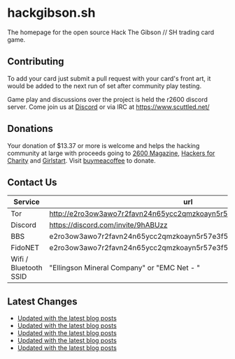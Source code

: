 # hackgibson.sh
The homepage for the open source Hack The Gibson // SH trading card game.


## Contributing

To add your card just submit a pull request with your card's front art, it would be added to the next run of set after community play testing.

Game play and discussions over the project is held the r2600 discord server. Come join us at [Discord](https://discord.com/invite/9hABUzz) or via IRC at https://www.scuttled.net/


## Donations

Your donation of $13.37 or more is welcome and helps the hacking community at large with proceeds going to [2600 Magazine](https://2600.com/), [Hackers for Charity](https://hackersforcharity.org) and [Girlstart](https://girlstart.org).  Visit [buymeacoffee](https://www.buymeacoffee.com/hackgibson.sh) to donate.


## Contact Us

Service | url
-|-
Tor | http://e2ro3ow3awo7r2favn24n65ycc2qmzkoayn5r57e3f56nvjwdcgg32ad.onion
Discord | https://discord.com/invite/9hABUzz
BBS | e2ro3ow3awo7r2favn24n65ycc2qmzkoayn5r57e3f56nvjwdcgg32ad.onion:23
FidoNET | e2ro3ow3awo7r2favn24n65ycc2qmzkoayn5r57e3f56nvjwdcgg32ad.onion:24554
Wifi / Bluetooth SSID | "Ellingson Mineral Company" or "EMC Net - <fidonet address>"

## Latest Changes
<!-- BLOG-POST-LIST:START -->
- [Updated with the latest blog posts](https://github.com/DFW2600/hackgibson.sh/commit/31a568778c87d8d4d9d5c585191356db613e1243)
- [Updated with the latest blog posts](https://github.com/DFW2600/hackgibson.sh/commit/e258b622b0949a462594366c6c661b3d455510c4)
- [Updated with the latest blog posts](https://github.com/DFW2600/hackgibson.sh/commit/f93b0dbce0d0baa871e773426643618cba5f90b4)
- [Updated with the latest blog posts](https://github.com/DFW2600/hackgibson.sh/commit/289aa5101bff7c6f5ead3db1b89c88c87f9fc201)
- [Updated with the latest blog posts](https://github.com/DFW2600/hackgibson.sh/commit/6acb8c98ee79641d631e045096ca699948cc2d47)
<!-- BLOG-POST-LIST:END -->
